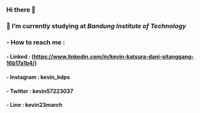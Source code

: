### Hi there 👋

###  🔭 I’m currently studying at ***Bandung Institute of Technology***
###  - How to reach me :
####    - Linked     : (https://www.linkedin.com/in/kevin-katsura-dani-sitanggang-16b17a1b4/)
####    - Instagram  : kevin_kdps
####    - Twitter    : kevin57223037
####    - Line       : kevin23march
<!--
**kevinkatsura/kevinkatsura** is a ✨ _special_ ✨ repository because its `README.md` (this file) appears on your GitHub profile.

Here are some ideas to get you started:

- 🌱 I’m currently learning Web Development 
- 👯 I’m looking to collaborate on ...
- 🤔 I’m looking for help with ...
- 💬 Ask me about ...
- 📫 How to reach me: ...
- 😄 Pronouns: ...
- ⚡ Fun fact: ...
-->
